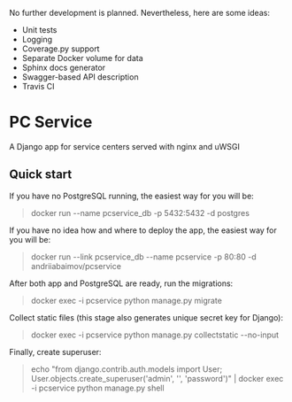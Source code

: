 No further development is planned. Nevertheless, here are some ideas:
* Unit tests
* Logging
* Coverage.py support
* Separate Docker volume for data
* Sphinx docs generator
* Swagger-based API description
* Travis CI

# PC Service
A Django app for service centers served with nginx and uWSGI


## Quick start

If you have no PostgreSQL running, the easiest way for you will be:
> docker run --name pcservice_db -p 5432:5432 -d postgres

If you have no idea how and where to deploy the app, the easiest way for you will be:
> docker run --link pcservice_db --name pcservice -p 80:80 -d andriiabaimov/pcservice

After both app and PostgreSQL are ready, run the migrations:
> docker exec -i pcservice python manage.py migrate

Collect static files (this stage also generates unique secret key for Django):
> docker exec -i pcservice python manage.py collectstatic --no-input

Finally, create superuser:
> echo "from django.contrib.auth.models import User; User.objects.create_superuser('admin', '', 'password')" | docker exec -i pcservice python manage.py shell
